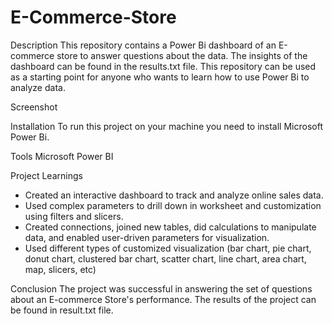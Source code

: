 # E-Commerce-Store

Description
This repository contains a Power Bi dashboard of an E-commerce store to answer questions about the data. The insights of the dashboard can be found in the results.txt file. This repository can be used as a starting point for anyone who wants to learn how to use Power Bi to analyze data.

Screenshot


Installation
To run this project on your machine you need to install Microsoft Power Bi.

Tools
Microsoft Power BI

Project Learnings
* Created an interactive dashboard to track and analyze online sales data.
* Used complex parameters to drill down in worksheet and customization using filters and slicers.
* Created connections, joined new tables, did calculations to manipulate data, and enabled user-driven parameters for visualization.
* Used different types of customized visualization (bar chart, pie chart, donut chart, clustered bar chart, scatter chart, line chart, area chart, map, slicers, etc)

Conclusion
The project was successful in answering the set of questions about an E-commerce Store's performance. The results of the project can be found in result.txt file.
